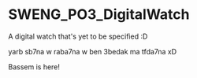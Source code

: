 # SWENG_PO3_DigitalWatch
A digital watch that's yet to be specified :D

yarb sb7na w raba7na w ben 3bedak ma tfda7na xD

Bassem is here!

